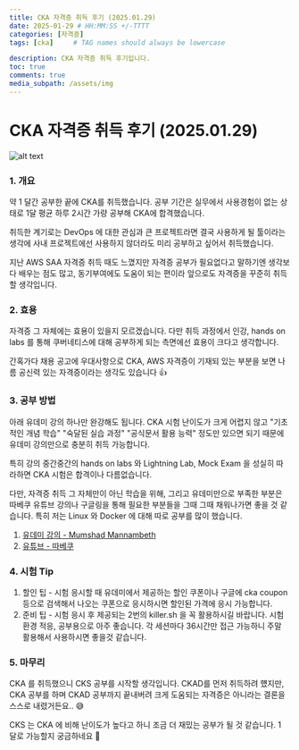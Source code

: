 ```yaml
---
title: CKA 자격증 취득 후기 (2025.01.29)
date: 2025-01-29 # HH:MM:SS +/-TTTT
categories: [자격증]
tags: [cka]     # TAG names should always be lowercase

description: CKA 자격증 취득 후기입니다.
toc: true
comments: true
media_subpath: /assets/img
---
```


# CKA 자격증 취득 후기 (2025.01.29)

![alt text](CKA후기.png)
<!-- <figure><img src=".gitbook/assets/image.png" alt=""><figcaption></figcaption></figure> -->

### 1. 개요&#x20;

약 1 달간 공부한 끝에 CKA를 취득했습니다. 공부 기간은 실무에서 사용경험이 없는 상태로 1달 평균 하루 2시간 가량 공부해 CKA에 합격했습니다.&#x20;

취득한 계기로는 DevOps 에 대한 관심과 큰 프로젝트라면 결국 사용하게 될 툴이라는 생각에 사내 프로젝트에선 사용하지 않더라도 미리 공부하고 싶어서 취득했습니다.

지난 AWS SAA 자격증 취득 때도 느꼈지만 자격증 공부가 필요없다고 말하기엔 생각보다 배우는 점도 많고, 동기부여에도 도움이 되는 편이라 앞으로도 자격증을 꾸준히 취득할 생각입니다.

### 2. 효용

자격증 그 자체에는 효용이 있을지 모르겠습니다. 다만 취득 과정에서 인강, hands on labs 를 통해 쿠버네티스에 대해 공부하게 되는 측면에선 효용이 크다고 생각합니다.&#x20;

간혹가다 채용 공고에 우대사항으로 CKA, AWS 자격증이 기재되 있는 부분을 보면 나름 공신력 있는 자격증이라는 생각도 있습니다 👍

### 3. 공부 방법

아래 유데미 강의 하나만 완강해도 됩니다. CKA 시험 난이도가 크게 어렵지 않고 "기초적인 개념 학습" "숙달된 실습 과정" "공식문서 활용 능력" 정도만 있으면 되기 때문에 유데미 강의만으로 충분히 취득 가능합니다.

특히 강의 중간중간의 hands on labs 와 Lightning Lab, Mock Exam 을  성실히 따라하면 CKA 시험은 합격이나 다름없습니다.

다만, 자격증 취득 그 자체만이 아닌 학습을 위해, 그리고 유데미만으로 부족한 부분은 따베쿠 유튜브 강의나 구글링을 통해 필요한 부분들을 그때 그때 채워나가면 좋을 것 같습니다. 특히 저는 Linux 와 Docker 에 대해 따로 공부를 많이 했습니다.

1. [유데미 강의 - Mumshad Mannambeth](https://www.udemy.com/course/certified-kubernetes-administrator-with-practice-tests/?srsltid=AfmBOoqg6XwC4-uAUJ8ru8UyxupLbwA74hZTdHb-LQU9CawcCxsZlDwB)
2. [유튜브 - 따베쿠](https://www.youtube.com/playlist?list=PLApuRlvrZKohaBHvXAOhUD-RxD0uQ3z0c)

### 4. 시험 Tip

1. 할인 팁 - 시험 응시할 때 유데미에서 제공하는 할인 쿠폰이나 구글에 cka coupon 등으로 검색해서 나오는 쿠폰으로 응시하시면 할인된 가격에 응시 가능합니다.
2. 준비 팁 - 시험 응시 후 제공되는 2번의 killer.sh 을 꼭 활용하시길 바랍니다. 시험 환경 적응, 공부용으로 아주 좋습니다. 각 세션마다 36시간만 접근 가능하니 주말 활용해서 사용하시면 좋을것 같습니다.

### 5. 마무리

CKA 를 취득했으니 CKS 공부를 시작할 생각입니다. CKAD를 먼저 취득하려 헀지만, CKA 공부를 하며 CKAD 공부까지 끝내버려 크게 도움되는 자격증은 아니라는 결론을 스스로 내렸거든요.. 😅&#x20;

CKS 는 CKA 에 비해 난이도가 높다고 하니 조금 더 재밌는 공부가 될 것 같습니다. 1 달로 가능할지 궁금하네요 🚀
